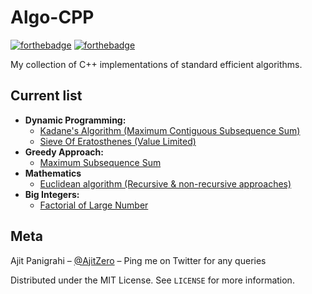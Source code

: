 # Algo-CPP

[![forthebadge](https://forthebadge.com/images/badges/made-with-c-plus-plus.svg)](https://forthebadge.com)
[![forthebadge](https://forthebadge.com/images/badges/check-it-out.svg)](https://forthebadge.com)

My collection of C++ implementations of standard efficient algorithms.

## Current list

- **Dynamic Programming:**
  - [Kadane's Algorithm (Maximum Contiguous Subsequence Sum)](Dynamic%20Programming/MaximumSubsequenceSum-Contiguous.cpp)
  - [Sieve Of Eratosthenes (Value Limited)](Dynamic%20Programming/SieveOfEratosthenes-ValueLimited.cpp)
- **Greedy Approach:**
  - [Maximum Subsequence Sum](Greedy%20Approach/MaximumSubsequenceSum.cpp)
- **Mathematics**
  - [Euclidean algorithm (Recursive & non-recursive approaches)](Mathematics/EuclideanAlgorithm.cpp)
- **Big Integers:**
  - [Factorial of Large Number](Big%20Integers/FactorialOfLargeNumber.cpp)

## Meta

Ajit Panigrahi – [@AjitZero](https://twitter.com/AjitZero) – Ping me on Twitter for any queries

Distributed under the MIT License. See `LICENSE` for more information.
